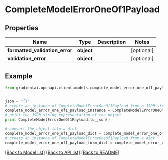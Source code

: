 # CompleteModelErrorOneOf1Payload


## Properties
Name | Type | Description | Notes
------------ | ------------- | ------------- | -------------
**formatted_validation_error** | **object** |  | [optional] 
**validation_error** | **object** |  | [optional] 

## Example

```python
from gradientai.openapi.client.models.complete_model_error_one_of1_payload import CompleteModelErrorOneOf1Payload


json = "{}"
# create an instance of CompleteModelErrorOneOf1Payload from a JSON string
complete_model_error_one_of1_payload_instance = CompleteModelErrorOneOf1Payload.from_json(json)
# print the JSON string representation of the object
print CompleteModelErrorOneOf1Payload.to_json()

# convert the object into a dict
complete_model_error_one_of1_payload_dict = complete_model_error_one_of1_payload_instance.to_dict()
# create an instance of CompleteModelErrorOneOf1Payload from a dict
complete_model_error_one_of1_payload_form_dict = complete_model_error_one_of1_payload.from_dict(complete_model_error_one_of1_payload_dict)
```
[[Back to Model list]](../README.md#documentation-for-models) [[Back to API list]](../README.md#documentation-for-api-endpoints) [[Back to README]](../README.md)


